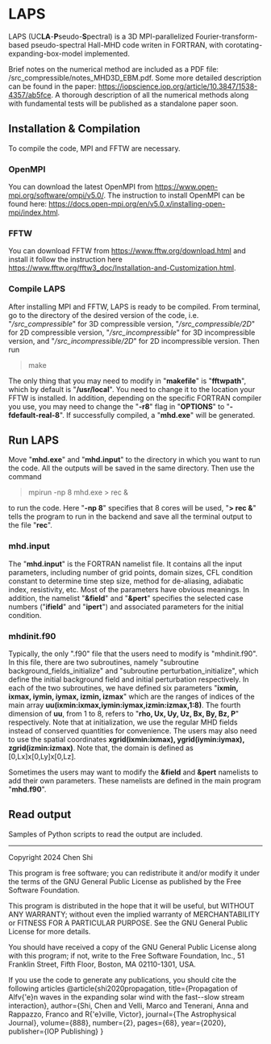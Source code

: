 # LAPS

LAPS (UC**LA**-**P**seudo-**S**pectral) is a 3D MPI-parallelized Fourier-transform-based pseudo-spectral Hall-MHD code writen in FORTRAN, with corotating-expanding-box-model implemented. 

Brief notes on the numerical method are included as a PDF file: /src_compressible/notes_MHD3D_EBM.pdf. Some more detailed description can be found in the paper: https://iopscience.iop.org/article/10.3847/1538-4357/ab5fce. A thorough description of all the numerical methods along with fundamental tests will be published as a standalone paper soon.

## Installation & Compilation

To compile the code, MPI and FFTW are necessary. 

### OpenMPI
You can download the latest OpenMPI from https://www.open-mpi.org/software/ompi/v5.0/. The instruction to install OpenMPI can be found here: https://docs.open-mpi.org/en/v5.0.x/installing-open-mpi/index.html.

### FFTW
You can download FFTW from https://www.fftw.org/download.html and install it follow the instruction here https://www.fftw.org/fftw3_doc/Installation-and-Customization.html.

### Compile LAPS
After installing MPI and FFTW, LAPS is ready to be compiled. From terminal, go to the directory of the desired version of the code, i.e. "_/src_compressible_" for 3D compressible version, "_/src_compressible/2D_" for 2D compressible version, "_/src_incompressible_" for 3D incompressible version, and "_/src_incompressible/2D_" for 2D incompressible version. Then run 
> make

The only thing that you may need to modify in "**makefile**" is "**fftwpath**", which by default is "**/usr/local**". You need to change it to the location your FFTW is installed. In addition, depending on the specific FORTRAN compiler you use, you may need to change the "**-r8**" flag in "**OPTIONS**" to "**-fdefault-real-8**". If successfully compiled, a "**mhd.exe**" will be generated.


## Run LAPS

Move "**mhd.exe**" and "**mhd.input**" to the directory in which you want to run the code. All the outputs will be saved in the same directory. Then use the command
> mpirun -np 8 mhd.exe > rec &

to run the code. Here "**-np 8**" specifies that 8 cores will be used, "**> rec &**" tells the program to run in the backend and save all the terminal output to the file "**rec**".

### mhd.input
The "**mhd.input**" is the FORTRAN namelist file. It contains all the input parameters, including number of grid points, domain sizes, CFL condition constant to determine time step size, method for de-aliasing, adiabatic index, resistivity, etc. Most of the parameters have obvious meanings. In addition, the namelist "**&field**" and "**&pert**" specifies the selected case numbers ("**ifield**" and "**ipert**") and associated parameters for the initial condition. 

### mhdinit.f90
Typically, the only ".f90" file that the users need to modify is "mhdinit.f90". In this file, there are two subroutines, namely "subroutine background_fields_initialize" and "subroutine perturbation_initialize", which define the initial background field and initial perturbation respectively. In each of the two subroutines, we have defined six parameters "**ixmin, ixmax, iymin, iymax, izmin, izmax**" which are the ranges of indices of the main array **uu(ixmin:ixmax,iymin:iymax,izmin:izmax,1:8)**. The fourth dimension of **uu**, from 1 to 8, refers to "**rho, Ux, Uy, Uz, Bx, By, Bz, P**" respectively. Note that at initialization, we use the regular MHD fields instead of conserved quantities for convenience. The users may also need to use the spatial coordinates **xgrid(ixmin:ixmax), ygrid(iymin:iymax), zgrid(izmin:izmax)**. Note that, the domain is defined as [0,Lx]x[0,Ly]x[0,Lz].

Sometimes the users may want to modify the **&field** and **&pert** namelists to add their own parameters. These namelists are defined in the main program "**mhd.f90**".


## Read output

Samples of Python scripts to read the output are included.

<hr>
Copyright 2024 Chen Shi

This program is free software; you can redistribute it and/or
modify it under the terms of the GNU General Public License
as published by the Free Software Foundation.

This program is distributed in the hope that it will be useful,
but WITHOUT ANY WARRANTY; without even the implied warranty of
MERCHANTABILITY or FITNESS FOR A PARTICULAR PURPOSE.  See the
GNU General Public License for more details.

You should have received a copy of the GNU General Public License
along with this program; if not, write to the Free Software
Foundation, Inc., 51 Franklin Street, Fifth Floor, Boston, MA  02110-1301, USA.

If you use the code to generate any publications, you should cite the following articles
@article{shi2020propagation,
  title={Propagation of Alfv{\'e}n waves in the expanding solar wind with the fast--slow stream interaction},
  author={Shi, Chen and Velli, Marco and Tenerani, Anna and Rappazzo, Franco and R{\'e}ville, Victor},
  journal={The Astrophysical Journal},
  volume={888},
  number={2},
  pages={68},
  year={2020},
  publisher={IOP Publishing}
}
